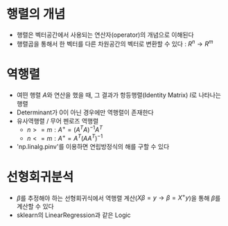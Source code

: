  # 행렬의 개념
 - 행렬은 벡터공간에서 사용되는 연산자(operator)의 개념으로 이해된다
 - 행렬곱을 통해서 한 벡터를 다른 차원공간의 벡터로 변환할 수 있다 : $R^n \rightarrow R^m$
 # 역행렬
 - 여떤 행렬 $A$와 연산을 했을 때, 그 결과가 항등행렬(Identity Matrix) $I$로 나타나는 행렬
 - Determinant가 0이 아닌 경우에만 역행렬이 존재한다
 - 유사역행렬 / 무어 펜로즈 역행렬
   - $n>=m : A^+ = (A^TA)^{-1}A^T$
   - $n<=m : A^+ = A^T(AA^T)^{-1}$
 - 'np.linalg.pinv'를 이용하면 연립방정식의 해를 구할 수 있다
 # 선형회귀분석
 - ${\beta}$를 추정해야 하는 선형회귀식에서 역행렬 계산($X{\beta} = y {\rightarrow} {\beta} = X^+y$)을 통해 ${\beta}$를 계산할 수 있다
 - sklearn의 LinearRegression과 같은 Logic
